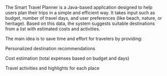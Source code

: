 The Smart Travel Planner is a Java-based application designed to help users plan their trips in a simple and efficient way.
It takes input such as budget, number of travel days, and user preferences (like beach, nature, or heritage). Based on this data, the system suggests suitable destinations from a list with estimated costs and activities.

The main idea is to save time and effort for travelers by providing:

Personalized destination recommendations

Cost estimation (total expenses based on budget and days)

Travel activities and highlights for each place
